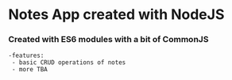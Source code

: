 # Notes App created with NodeJS


### Created with ES6 modules with a bit of CommonJS
    -features:
     - basic CRUD operations of notes
     - more TBA
